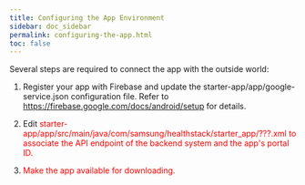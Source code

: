 ```yaml
---
title: Configuring the App Environment
sidebar: doc_sidebar
permalink: configuring-the-app.html
toc: false
---
```


Several steps are required to connect the app with the outside world:


1. Register your app with Firebase and update the starter-app/app/google-service.json configuration file. Refer to https://firebase.google.com/docs/android/setup for details.

2. Edit <span style="color:red">starter-app/app/src/main/java/com/samsung/healthstack/starter_app/???.xml to associate the API endpoint of the backend system and the app's portal ID.</span>

3. <span style="color:red">Make the app available for downloading.</span>